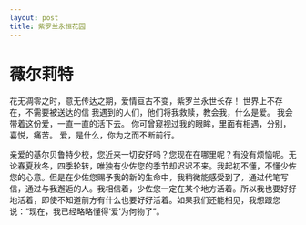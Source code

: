 ```yaml
---
layout: post
title: 紫罗兰永恒花园
---
```

# 薇尔莉特

花无凋零之时，意无传达之期，爱情亘古不变，紫罗兰永世长存！
世界上不存在，不需要被送达的信
我遇到的人们，他们将我救赎，教会我，什么是爱。
我会带着这份爱，一直一直的活下去。
你可曾窥视过我的眼眸，里面有相遇，分别，喜悦，痛苦。
爱，是什么，你为之而不断前行。

亲爱的基尔贝鲁特少校，您近来一切安好吗？您现在在哪里呢？有没有烦恼呢。无论春夏秋冬，四季轮转，唯独有少佐您的季节却迟迟不来。我起初不懂，不懂少佐您的心意。但是在少佐您赐予我的新的生命中，我稍微能感受到了，通过代笔写信，通过与我邂逅的人。我相信着，少佐您一定在某个地方活着。所以我也要好好地活着，即使不知道前方有什么也要好好活着。如果我们还能相见，我想跟您说：“现在，我已经略略懂得‘爱’为何物了”。
